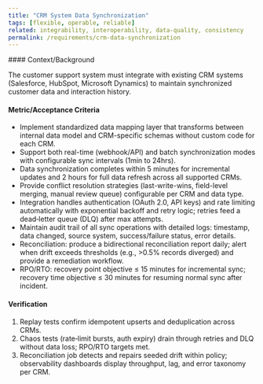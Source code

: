```yaml
---
title: "CRM System Data Synchronization"
tags: [flexible, operable, reliable]
related: integrability, interoperability, data-quality, consistency
permalink: /requirements/crm-data-synchronization
---
```


<div class="quality-requirement" markdown="1">
#### Context/Background

The customer support system must integrate with existing CRM systems (Salesforce, HubSpot, Microsoft Dynamics) to maintain synchronized customer data and interaction history.

#### Metric/Acceptance Criteria

* Implement standardized data mapping layer that transforms between internal data model and CRM-specific schemas without custom code for each CRM.
* Support both real-time (webhook/API) and batch synchronization modes with configurable sync intervals (1min to 24hrs).
* Data synchronization completes within 5 minutes for incremental updates and 2 hours for full data refresh across all supported CRMs.
* Provide conflict resolution strategies (last-write-wins, field-level merging, manual review queue) configurable per CRM and data type.
* Integration handles authentication (OAuth 2.0, API keys) and rate limiting automatically with exponential backoff and retry logic; retries feed a dead‑letter queue (DLQ) after max attempts.
* Maintain audit trail of all sync operations with detailed logs: timestamp, data changed, source system, success/failure status, error details.
* Reconciliation: produce a bidirectional reconciliation report daily; alert when drift exceeds thresholds (e.g., >0.5% records diverged) and provide a remediation workflow.
* RPO/RTO: recovery point objective ≤ 15 minutes for incremental sync; recovery time objective ≤ 30 minutes for resuming normal sync after incident.

#### Verification
1. Replay tests confirm idempotent upserts and deduplication across CRMs.
2. Chaos tests (rate‑limit bursts, auth expiry) drain through retries and DLQ without data loss; RPO/RTO targets met.
3. Reconciliation job detects and repairs seeded drift within policy; observability dashboards display throughput, lag, and error taxonomy per CRM.

</div><br>
